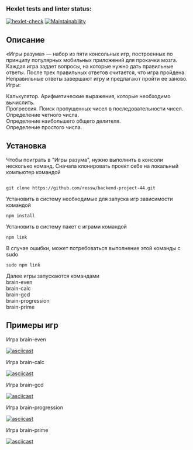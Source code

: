 ### Hexlet tests and linter status:

[![hexlet-check](https://github.com/ressw/backend-project-44/actions/workflows/hexlet-check.yml/badge.svg)](https://github.com/ressw/backend-project-44/actions/workflows/hexlet-check.yml)
[![Maintainability](https://api.codeclimate.com/v1/badges/dec3b2c97346ef89873f/maintainability)](https://codeclimate.com/github/ressw/backend-project-44/maintainability)

## Описание
«Игры разума» — набор из пяти консольных игр, построенных по принципу популярных мобильных приложений для прокачки мозга. Каждая игра задает вопросы, на которые нужно дать правильные ответы. После трех правильных ответов считается, что игра пройдена. Неправильные ответы завершают игру и предлагают пройти ее заново. Игры:

Калькулятор. Арифметические выражения, которые необходимо вычислить.\
Прогрессия. Поиск пропущенных чисел в последовательности чисел.\
Определение четного числа.\
Определение наибольшего общего делителя.\
Определение простого числа.

## Установка
Чтобы поиграть в "Игры разума", нужно выполнить в консоли несколько команд. Сначала 
клонировать проект себе на локальный компьютер командой

```

git clone https://github.com/ressw/backend-project-44.git

```

Установить в систему необходимые для запуска игр зависимости командой

`npm install`

Установить в систему пакет с играми командой

`npm link`

В случае ошибки, может потребоваться выполнение этой команды с sudo

`sudo npm link`

Далее игры запускаются командами \
brain-even\
brain-calc\
brain-gcd\
brain-progression\
brain-prime

## Примеры игр

Игра brain-even

[![asciicast](https://asciinema.org/a/jxHDsS1WUMv1ws7uutEFmg2zt.svg)](https://asciinema.org/a/jxHDsS1WUMv1ws7uutEFmg2zt)

Игра brain-calc

[![asciicast](https://asciinema.org/a/E5J8yYb5FwdfScNk0CMmFtn6C.svg)](https://asciinema.org/a/E5J8yYb5FwdfScNk0CMmFtn6C)

Игра brain-gcd

[![asciicast](https://asciinema.org/a/L66VuO0G2QdznDUY4wRawpHlR.svg)](https://asciinema.org/a/L66VuO0G2QdznDUY4wRawpHlR)

Игра brain-progression

[![asciicast](https://asciinema.org/a/P7wbpqHAV2ztxobbeCT81OZ3F.svg)](https://asciinema.org/a/P7wbpqHAV2ztxobbeCT81OZ3F)

Игра brain-prime

[![asciicast](https://asciinema.org/a/BVfFqfTahRFyoMduMWefekrly.svg)](https://asciinema.org/a/BVfFqfTahRFyoMduMWefekrly)

